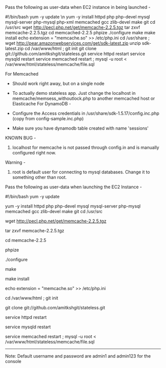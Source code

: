 Pass the following as user-data when EC2 instance in being launched - 

#!/bin/bash
yum -y update \n
yum -y install httpd php php-devel mysql mysql-server php-mysql php-xml memcached gcc zlib-devel make git
cd /usr/src
wget http://pecl.php.net/get/memcache-2.2.5.tgz
tar zxvf memcache-2.2.5.tgz
cd memcached-2.2.5
phpize
./configure
make
make install
echo extension = "memcache.so" >> /etc/php.ini
cd /usr/share ; wget http://pear.amazonwebservices.com/get/sdk-latest.zip
unzip sdk-latest.zip
cd /var/www/html ; git init
git clone git://github.com/amitkshgit/stateless.git
service httpd restart
service mysqld restart
service memcached restart ; mysql -u root < /var/www/html/stateless/memcache/file.sql


For Memcached
- Should work right away, but on a single node
- To actually demo stateless app. Just change the localhost in memcache/memsess_withoutlock.php to another memcached host or Elasticache 
For DynamoDB - 

- Configure the  Access credentials in /usr/share/sdk-1.5.17/config.inc.php (copy from config-sample.inc.php)
- Make sure you have dynamodb table created with  name 'sessions'

KNOWN BUG - 
1. localhost for memcache is not passed through config.in and is manually configured right now. 

Warning - 
1. root is default user for connecting to mysql databases. Change it to something other than root. 

Pass the following as user-data when launching the EC2 Instance - 

#!/bin/bash
yum -y update

yum -y install httpd php php-devel mysql mysql-server php-mysql memcached gcc zlib-devel make git
cd /usr/src

wget http://pecl.php.net/get/memcache-2.2.5.tgz

tar zxvf memcache-2.2.5.tgz

cd memcache-2.2.5

phpize

./configure

make

make install

echo extension = "memcache.so" >> /etc/php.ini

cd /var/www/html ; git init

git clone git://github.com/amitkshgit/stateless.git

service httpd restart

service mysqld restart

service memcached restart ; mysql -u root < /var/www/html/stateless/memcache/file.sql


---------


Note: Default username and password are admin1 and admin123 for the console
